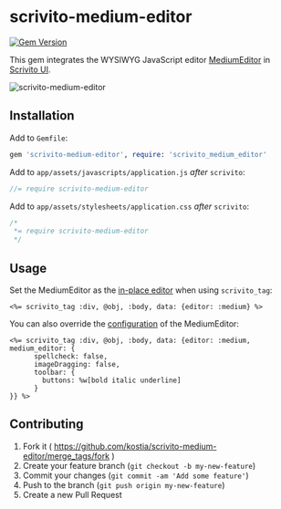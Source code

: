 # scrivito-medium-editor

[![Gem Version](https://badge.fury.io/rb/scrivito-medium-editor.svg)](http://badge.fury.io/rb/scrivito-medium-editor)

This gem integrates the WYSIWYG JavaScript editor [MediumEditor](https://github.com/daviferreira/medium-editor) in [Scrivito UI](https://scrivito.com).

![scrivito-medium-editor](https://raw.github.com/kostia/scrivito-medium-editor/master/scrivito-medium-editor.png)

## Installation

Add to `Gemfile`:
```ruby
gem 'scrivito-medium-editor', require: 'scrivito_medium_editor'
```

Add to `app/assets/javascripts/application.js` _after_ `scrivito`:
```javascript
//= require scrivito-medium-editor
```

Add to `app/assets/stylesheets/application.css` _after_ `scrivito`:
```css
/*
 *= require scrivito-medium-editor
 */
```

## Usage

Set the MediumEditor as the [in-place editor](https://scrivito.com/scrivito/editors) when using `scrivito_tag`:
```erb
<%= scrivito_tag :div, @obj, :body, data: {editor: :medium} %>
```

You can also override the [configuration](https://github.com/yabwe/medium-editor/blob/master/OPTIONS.md) of the MediumEditor:
```erb
<%= scrivito_tag :div, @obj, :body, data: {editor: :medium, medium_editor: {
      spellcheck: false,
      imageDragging: false,
      toolbar: {
        buttons: %w[bold italic underline]
      }
}} %>
```

## Contributing

1. Fork it ( https://github.com/kostia/scrivito-medium-editor/merge_tags/fork )
2. Create your feature branch (`git checkout -b my-new-feature`)
3. Commit your changes (`git commit -am 'Add some feature'`)
4. Push to the branch (`git push origin my-new-feature`)
5. Create a new Pull Request
